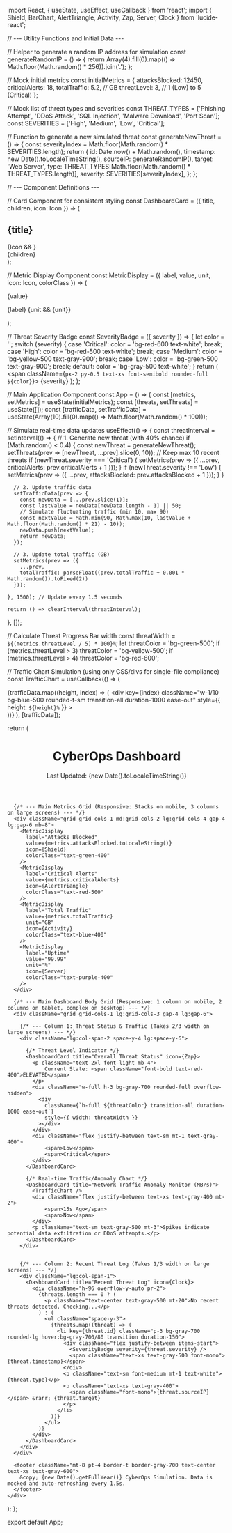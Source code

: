 import React, { useState, useEffect, useCallback } from 'react';
import { Shield, BarChart, AlertTriangle, Activity, Zap, Server, Clock } from 'lucide-react';

// --- Utility Functions and Initial Data ---

// Helper to generate a random IP address for simulation
const generateRandomIP = () => {
  return Array(4).fill(0).map(() => Math.floor(Math.random() * 256)).join('.');
};

// Mock initial metrics
const initialMetrics = {
  attacksBlocked: 12450,
  criticalAlerts: 18,
  totalTraffic: 5.2, // GB
  threatLevel: 3, // 1 (Low) to 5 (Critical)
};

// Mock list of threat types and severities
const THREAT_TYPES = ['Phishing Attempt', 'DDoS Attack', 'SQL Injection', 'Malware Download', 'Port Scan'];
const SEVERITIES = ['High', 'Medium', 'Low', 'Critical'];

// Function to generate a new simulated threat
const generateNewThreat = () => {
  const severityIndex = Math.floor(Math.random() * SEVERITIES.length);
  return {
    id: Date.now() + Math.random(),
    timestamp: new Date().toLocaleTimeString(),
    sourceIP: generateRandomIP(),
    target: 'Web Server',
    type: THREAT_TYPES[Math.floor(Math.random() * THREAT_TYPES.length)],
    severity: SEVERITIES[severityIndex],
  };
};

// --- Component Definitions ---

// Card Component for consistent styling
const DashboardCard = ({ title, children, icon: Icon }) => (
  <div className="bg-gray-800 p-4 lg:p-6 rounded-xl shadow-lg border border-gray-700/50 transition duration-300 hover:border-blue-500/50 flex flex-col">
    <div className="flex items-center justify-between mb-3">
      <h2 className="text-sm font-semibold text-gray-300 uppercase tracking-wider">{title}</h2>
      {Icon && <Icon className="w-5 h-5 text-blue-400" />}
    </div>
    {children}
  </div>
);

// Metric Display Component
const MetricDisplay = ({ label, value, unit, icon: Icon, colorClass }) => (
  <div className="flex items-center p-3 bg-gray-700/50 rounded-lg">
    <div className={`p-2 rounded-full ${colorClass} bg-opacity-20`}>
      <Icon className={`w-6 h-6 ${colorClass}`} />
    </div>
    <div className="ml-4">
      <p className="text-xl font-bold text-white leading-none">{value}</p>
      <p className="text-xs text-gray-400">{label} {unit && <span className="font-medium ml-0.5">{unit}</span>}</p>
    </div>
  </div>
);

// Threat Severity Badge
const SeverityBadge = ({ severity }) => {
  let color = '';
  switch (severity) {
    case 'Critical': color = 'bg-red-600 text-white'; break;
    case 'High': color = 'bg-red-500 text-white'; break;
    case 'Medium': color = 'bg-yellow-500 text-gray-900'; break;
    case 'Low': color = 'bg-green-500 text-gray-900'; break;
    default: color = 'bg-gray-500 text-white';
  }
  return (
    <span className={`px-2 py-0.5 text-xs font-semibold rounded-full ${color}`}>
      {severity}
    </span>
  );
};

// Main Application Component
const App = () => {
  const [metrics, setMetrics] = useState(initialMetrics);
  const [threats, setThreats] = useState([]);
  const [trafficData, setTrafficData] = useState(Array(10).fill(0).map(() => Math.floor(Math.random() * 100)));

  // Simulate real-time data updates
  useEffect(() => {
    const threatInterval = setInterval(() => {
      // 1. Generate new threat (with 40% chance)
      if (Math.random() < 0.4) {
        const newThreat = generateNewThreat();
        setThreats(prev => [newThreat, ...prev].slice(0, 10)); // Keep max 10 recent threats
        if (newThreat.severity === 'Critical') {
          setMetrics(prev => ({ ...prev, criticalAlerts: prev.criticalAlerts + 1 }));
        }
        if (newThreat.severity !== 'Low') {
            setMetrics(prev => ({ ...prev, attacksBlocked: prev.attacksBlocked + 1 }));
        }
      }

      // 2. Update traffic data
      setTrafficData(prev => {
        const newData = [...prev.slice(1)];
        const lastValue = newData[newData.length - 1] || 50;
        // Simulate fluctuating traffic (min 10, max 90)
        const nextValue = Math.min(90, Math.max(10, lastValue + Math.floor(Math.random() * 21) - 10));
        newData.push(nextValue);
        return newData;
      });

      // 3. Update total traffic (GB)
      setMetrics(prev => ({
        ...prev,
        totalTraffic: parseFloat((prev.totalTraffic + 0.001 * Math.random()).toFixed(2))
      }));

    }, 1500); // Update every 1.5 seconds

    return () => clearInterval(threatInterval);
  }, []);

  // Calculate Threat Progress Bar width
  const threatWidth = `${(metrics.threatLevel / 5) * 100}%`;
  let threatColor = 'bg-green-500';
  if (metrics.threatLevel > 3) threatColor = 'bg-yellow-500';
  if (metrics.threatLevel > 4) threatColor = 'bg-red-600';


  // Traffic Chart Simulation (using only CSS/divs for single-file compliance)
  const TrafficChart = useCallback(() => (
    <div className="flex h-20 w-full items-end space-x-1">
      {trafficData.map((height, index) => (
        <div
          key={index}
          className="w-1/10 bg-blue-500 rounded-t-sm transition-all duration-1000 ease-out"
          style={{ height: `${height}%` }}
        ></div>
      ))}
    </div>
  ), [trafficData]);


  return (
    <div className="min-h-screen bg-gray-900 text-gray-100 p-4 sm:p-6 lg:p-8 font-sans">
      <header className="mb-6 lg:mb-8 flex items-center justify-between border-b border-gray-700 pb-4">
        <h1 className="text-3xl sm:text-4xl font-extrabold text-blue-400 flex items-center">
          <Shield className="w-8 h-8 mr-3 text-blue-500" />
          CyberOps Dashboard
        </h1>
        <div className="hidden sm:block text-sm text-gray-400">
          Last Updated: <span className="font-mono">{new Date().toLocaleTimeString()}</span>
        </div>
      </header>

      {/* --- Main Metrics Grid (Responsive: Stacks on mobile, 3 columns on large screens) --- */}
      <div className="grid grid-cols-1 md:grid-cols-2 lg:grid-cols-4 gap-4 lg:gap-6 mb-8">
        <MetricDisplay
          label="Attacks Blocked"
          value={metrics.attacksBlocked.toLocaleString()}
          icon={Shield}
          colorClass="text-green-400"
        />
        <MetricDisplay
          label="Critical Alerts"
          value={metrics.criticalAlerts}
          icon={AlertTriangle}
          colorClass="text-red-500"
        />
        <MetricDisplay
          label="Total Traffic"
          value={metrics.totalTraffic}
          unit="GB"
          icon={Activity}
          colorClass="text-blue-400"
        />
        <MetricDisplay
          label="Uptime"
          value="99.99"
          unit="%"
          icon={Server}
          colorClass="text-purple-400"
        />
      </div>

      {/* --- Main Dashboard Body Grid (Responsive: 1 column on mobile, 2 columns on tablet, complex on desktop) --- */}
      <div className="grid grid-cols-1 lg:grid-cols-3 gap-4 lg:gap-6">

        {/* --- Column 1: Threat Status & Traffic (Takes 2/3 width on large screens) --- */}
        <div className="lg:col-span-2 space-y-4 lg:space-y-6">

          {/* Threat Level Indicator */}
          <DashboardCard title="Overall Threat Status" icon={Zap}>
            <p className="text-2xl font-light mb-4">
                Current State: <span className="font-bold text-red-400">ELEVATED</span>
            </p>
            <div className="w-full h-3 bg-gray-700 rounded-full overflow-hidden">
              <div
                className={`h-full ${threatColor} transition-all duration-1000 ease-out`}
                style={{ width: threatWidth }}
              ></div>
            </div>
            <div className="flex justify-between text-sm mt-1 text-gray-400">
                <span>Low</span>
                <span>Critical</span>
            </div>
          </DashboardCard>

          {/* Real-time Traffic/Anomaly Chart */}
          <DashboardCard title="Network Traffic Anomaly Monitor (MB/s)">
            <TrafficChart />
            <div className="flex justify-between text-xs text-gray-400 mt-2">
                <span>15s Ago</span>
                <span>Now</span>
            </div>
            <p className="text-sm text-gray-500 mt-3">Spikes indicate potential data exfiltration or DDoS attempts.</p>
          </DashboardCard>
        </div>


        {/* --- Column 2: Recent Threat Log (Takes 1/3 width on large screens) --- */}
        <div className="lg:col-span-1">
          <DashboardCard title="Recent Threat Log" icon={Clock}>
            <div className="h-96 overflow-y-auto pr-2">
              {threats.length === 0 ? (
                <p className="text-center text-gray-500 mt-20">No recent threats detected. Checking...</p>
              ) : (
                <ul className="space-y-3">
                  {threats.map((threat) => (
                    <li key={threat.id} className="p-3 bg-gray-700 rounded-lg hover:bg-gray-700/80 transition duration-150">
                      <div className="flex justify-between items-start">
                        <SeverityBadge severity={threat.severity} />
                        <span className="text-xs text-gray-500 font-mono">{threat.timestamp}</span>
                      </div>
                      <p className="text-sm font-medium mt-1 text-white">{threat.type}</p>
                      <p className="text-xs text-gray-400">
                        <span className="font-mono">{threat.sourceIP}</span> &rarr; {threat.target}
                      </p>
                    </li>
                  ))}
                </ul>
              )}
            </div>
          </DashboardCard>
        </div>
      </div>

      <footer className="mt-8 pt-4 border-t border-gray-700 text-center text-xs text-gray-600">
        &copy; {new Date().getFullYear()} CyberOps Simulation. Data is mocked and auto-refreshing every 1.5s.
      </footer>
    </div>
  );
};

export default App;

